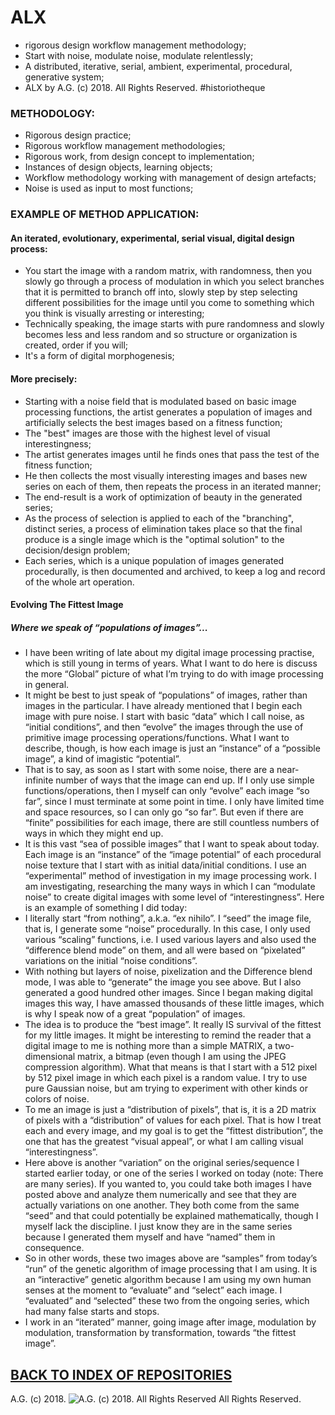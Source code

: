 # ALX
* rigorous design workflow management methodology;
* Start with noise, modulate noise, modulate relentlessly;
* A distributed, iterative, serial, ambient, experimental, procedural, generative system;
* ALX by A.G. (c) 2018. All Rights Reserved. #historiotheque

### METHODOLOGY:
* Rigorous design practice;
* Rigorous workflow management methodologies;
* Rigorous work, from design concept to implementation;
* Instances of design objects, learning objects;
* Workflow methodology working with management of design artefacts;
* Noise is used as input to most functions;

### EXAMPLE OF METHOD APPLICATION:
#### An iterated, evolutionary, experimental, serial visual, digital design process:
* You start the image with a random matrix, with randomness, then you slowly go through a process of modulation in which you select branches that it is permitted to branch off into, slowly step by step selecting different possibilities for the image until you come to something which you think is visually arresting or interesting;
* Technically speaking, the image starts with pure randomness and slowly becomes less and less random and so structure or organization is created, order if you will;
* It's a form of digital morphogenesis;

#### More precisely:
- Starting with a noise field that is modulated based on basic image processing functions, the artist generates a population of images and artificially selects the best images based on a fitness function;
- The "best" images are those with the highest level of visual interestingness;
- The artist generates images until he finds ones that pass the test of the fitness function;
- He then collects the most visually interesting images and bases new series on each of them, then repeats the process in an iterated manner;
- The end-result is a work of optimization of beauty in the generated series;
- As the process of selection is applied to each of the "branching", distinct series, a process of elimination takes place so that the final produce is a single image which is the "optimal solution" to the decision/design problem;
- Each series, which is a unique population of images generated procedurally, is then documented and archived, to keep a log and record of the whole art operation.

#### Evolving The Fittest Image
##### Where we speak of “populations of images”...
* I have been writing of late about my digital image processing practise, which is still young in terms of years. What I want to do here is discuss the more “Global” picture of what I’m trying to do with image processing in general.
* It might be best to just speak of “populations” of images, rather than images in the particular. I have already mentioned that I begin each image with pure noise. I start with basic “data” which I call noise, as “initial conditions”, and then “evolve” the images through the use of primitive image processing operations/functions. What I want to describe, though, is how each image is just an “instance” of a “possible image”, a kind of imagistic “potential”.
* That is to say, as soon as I start with some noise, there are a near-infinite number of ways that the image can end up. If I only use simple functions/operations, then I myself can only “evolve” each image “so far”, since I must terminate at some point in time. I only have limited time and space resources, so I can only go “so far”. But even if there are “finite” possibilities for each image, there are still countless numbers of ways in which they might end up.
* It is this vast “sea of possible images” that I want to speak about today. Each image is an “instance” of the “image potential” of each procedural noise texture that I start with as initial data/initial conditions. I use an “experimental” method of investigation in my image processing work. I am investigating, researching the many ways in which I can “modulate noise” to create digital images with some level of “interestingness”. Here is an example of something I did today:
* I literally start “from nothing”, a.k.a. “ex nihilo”. I “seed” the image file, that is, I generate some “noise” procedurally. In this case, I only used various “scaling” functions, i.e. I used various layers and also used the “difference blend mode” on them, and all were based on “pixelated” variations on the initial “noise conditions”.
* With nothing but layers of noise, pixelization and the Difference blend mode, I was able to “generate” the image you see above. But I also generated a good hundred other images. Since I began making digital images this way, I have amassed thousands of these little images, which is why I speak now of a great “population” of images.
* The idea is to produce the “best image”. It really IS survival of the fittest for my little images. It might be interesting to remind the reader that a digital image to me is nothing more than a simple MATRIX, a two-dimensional matrix, a bitmap (even though I am using the JPEG compression algorithm). What that means is that I start with a 512 pixel by 512 pixel image in which each pixel is a random value. I try to use pure Gaussian noise, but am trying to experiment with other kinds or colors of noise.
* To me an image is just a “distribution of pixels”, that is, it is a 2D matrix of pixels with a “distribution” of values for each pixel. That is how I treat each and every image, and my goal is to get the “fittest distribution”, the one that has the greatest “visual appeal”, or what I am calling visual “interestingness”.
* Here above is another “variation” on the original series/sequence I started earlier today, or one of the series I worked on today (note: There are many series). If you wanted to, you could take both images I have posted above and analyze them numerically and see that they are actually variations on one another. They both come from the same “seed” and that could potentially be explained mathematically, though I myself lack the discipline. I just know they are in the same series because I generated them myself and have “named” them in consequence.
* So in other words, these two images above are “samples” from today’s “run” of the genetic algorithm of image processing that I am using. It is an “interactive” genetic algorithm because I am using my own human senses at the moment to “evaluate” and “select” each image. I “evaluated” and “selected” these two from the ongoing series, which had many false starts and stops.
* I work in an “iterated” manner, going image after image, modulation by modulation, transformation by transformation, towards “the fittest image”.

## [BACK TO INDEX OF REPOSITORIES](https://github.com/antiface/Index)

A.G. (c) 2018. ![A.G. (c) 2018. All Rights Reserved](https://historiotheque.files.wordpress.com/2016/12/ag_signature_official_2017_50px_cropped_pink.jpg) All Rights Reserved.
